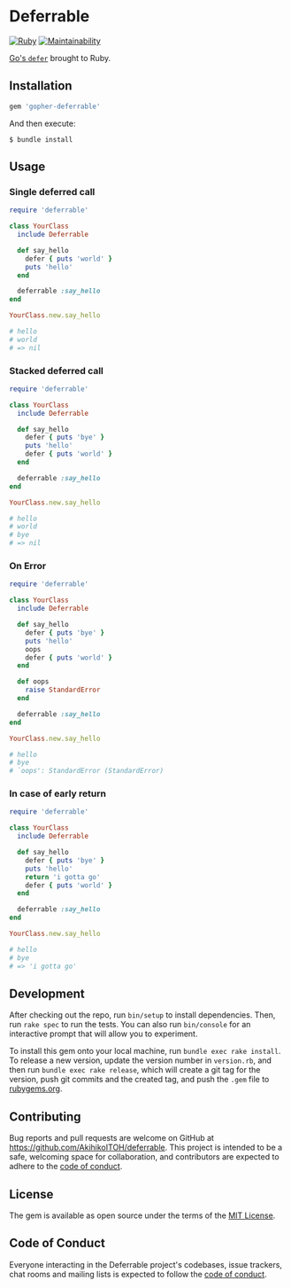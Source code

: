 # Deferrable

[![Ruby](https://github.com/AkihikoITOH/deferrable/actions/workflows/main.yml/badge.svg)](https://github.com/AkihikoITOH/deferrable/actions/workflows/main.yml)
[![Maintainability](https://api.codeclimate.com/v1/badges/0eaab84c2a4eb499dfa1/maintainability)](https://codeclimate.com/github/AkihikoITOH/deferrable/maintainability)

[Go's `defer`](https://tour.golang.org/flowcontrol/12) brought to Ruby.

## Installation

```ruby
gem 'gopher-deferrable'
```

And then execute:

    $ bundle install

## Usage

### Single deferred call
```ruby
require 'deferrable'

class YourClass
  include Deferrable

  def say_hello
    defer { puts 'world' }
    puts 'hello'
  end

  deferrable :say_hello
end

YourClass.new.say_hello

# hello
# world
# => nil
```

### Stacked deferred call
```ruby
require 'deferrable'

class YourClass
  include Deferrable

  def say_hello
    defer { puts 'bye' }
    puts 'hello'
    defer { puts 'world' }
  end

  deferrable :say_hello
end

YourClass.new.say_hello

# hello
# world
# bye
# => nil
```

### On Error
```ruby
require 'deferrable'

class YourClass
  include Deferrable

  def say_hello
    defer { puts 'bye' }
    puts 'hello'
    oops
    defer { puts 'world' }
  end

  def oops
    raise StandardError
  end

  deferrable :say_hello
end

YourClass.new.say_hello

# hello
# bye
# `oops': StandardError (StandardError)
```

### In case of early return
```ruby
require 'deferrable'

class YourClass
  include Deferrable

  def say_hello
    defer { puts 'bye' }
    puts 'hello'
    return 'i gotta go'
    defer { puts 'world' }
  end

  deferrable :say_hello
end

YourClass.new.say_hello

# hello
# bye
# => 'i gotta go'
```

## Development

After checking out the repo, run `bin/setup` to install dependencies. Then, run `rake spec` to run the tests. You can also run `bin/console` for an interactive prompt that will allow you to experiment.

To install this gem onto your local machine, run `bundle exec rake install`. To release a new version, update the version number in `version.rb`, and then run `bundle exec rake release`, which will create a git tag for the version, push git commits and the created tag, and push the `.gem` file to [rubygems.org](https://rubygems.org).

## Contributing

Bug reports and pull requests are welcome on GitHub at https://github.com/AkihikoITOH/deferrable. This project is intended to be a safe, welcoming space for collaboration, and contributors are expected to adhere to the [code of conduct](https://github.com/AkihikoITOH/deferrable/blob/master/CODE_OF_CONDUCT.md).

## License

The gem is available as open source under the terms of the [MIT License](https://opensource.org/licenses/MIT).

## Code of Conduct

Everyone interacting in the Deferrable project's codebases, issue trackers, chat rooms and mailing lists is expected to follow the [code of conduct](https://github.com/AkihikoITOH/deferrable/blob/master/CODE_OF_CONDUCT.md).
